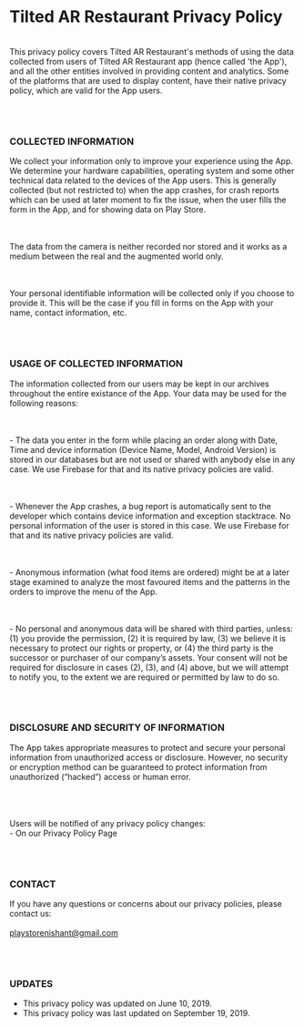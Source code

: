 <body>
<h1>Tilted AR Restaurant Privacy Policy</h1>
<br>This privacy policy covers Tilted AR Restaurant's methods of using the data collected from users of Tilted AR Restaurant app (hence called 'the App'), and all the other entities involved in providing content and analytics. Some of the platforms that are used to display content, have their native privacy policy, which are valid for the App users.


<br><br><h3>COLLECTED INFORMATION</h3>
We collect your information only to improve your experience using the App. We determine your hardware capabilities, operating system and some other technical data related to the devices of the App users. This is generally collected (but not restricted to) when the app crashes, for crash reports which can be used at later moment to fix the issue, when the user fills the form in the App, and for showing data on Play Store.

<br><br>The data from the camera is neither recorded nor stored and it works as a medium between the real and the augmented world only.

<br><br>Your personal identifiable information will be collected only if you choose to provide it. This will be the case if you fill in forms on the App with your name, contact information, etc.


<br><br><h3>USAGE OF COLLECTED INFORMATION</h3>
The information collected from our users may be kept in our archives throughout the entire existance of the App. Your data may be used for the following reasons:

<br><br>- The data you enter in the form while placing an order along with Date, Time and device information (Device Name, Model, Android Version) is stored in our databases but are not used or shared with anybody else in any case. We use Firebase for that and its native privacy policies are valid.

<br><br>- Whenever the App crashes, a bug report is automatically sent to the developer which contains device information and exception stacktrace. No personal information of the user is stored in this case. We use Firebase for that and its native privacy policies are valid.

<br><br>- Anonymous information (what food items are ordered) might be at a later stage examined to analyze the most favoured items and the patterns in the orders to improve the menu of the App.

<br><br>- No personal and anonymous data will be shared with third parties, unless: (1) you provide the permission, (2) it is required by law, (3) we believe it is necessary to protect our rights or property, or (4) the third party is the successor or purchaser of our company’s assets. Your consent will not be required for disclosure in cases (2), (3), and (4) above, but we will attempt to notify you, to the extent we are required or permitted by law to do so.


<br><br><h3>DISCLOSURE AND SECURITY OF INFORMATION</h3>
The App takes appropriate measures to protect and secure your personal information from unauthorized access or disclosure. However, no security or encryption method can be guaranteed to protect information from unauthorized (“hacked”) access or human error.


<br><br><br>Users will be notified of any privacy policy changes:
<br>- On our Privacy Policy Page


<br><br><h3>CONTACT</h3>
If you have any questions or concerns about our privacy policies, please contact us:
<br><br><a href="mailto:playstorenishant@gmail.com?Subject=Tilted%20AR%20Restaurant%20Privacy%20Policy" target="_top">playstorenishant@gmail.com</a>


<br><br><h3>UPDATES</h3>
- This privacy policy was updated on June 10, 2019.
- This privacy policy was last updated on September 19, 2019.<br><br>
</body>
